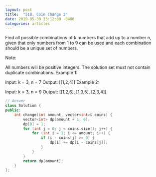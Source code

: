 ```yaml
---
layout: post
title:  "518. Coin Change 2"
date: 2019-05-30 23:12:00 -0400
categories: articles
---
```

Find all possible combinations of k numbers that add up to a number n, given that only numbers from 1 to 9 can be used and each combination should be a unique set of numbers.

Note:

All numbers will be positive integers.
The solution set must not contain duplicate combinations.
Example 1:

Input: k = 3, n = 7
Output: [[1,2,4]]
Example 2:

Input: k = 3, n = 9
Output: [[1,2,6], [1,3,5], [2,3,4]]
```c++
// Answer
class Solution {
public:
    int change(int amount, vector<int>& coins) {
        vector<int> dp(amount + 1, 0);
        dp[0] = 1;        
        for (int j = 0; j < coins.size(); j++) {
            for (int i = 1; i <= amount; i++) {
                if (i - coins[j] >= 0) {
                    dp[i] += dp[i - coins[j]];
                }
            }
        }
        return dp[amount];
    }
};
```